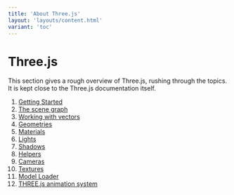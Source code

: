 ```yaml
---
title: 'About Three.js'
layout: 'layouts/content.html'
variant: 'toc'
---
```


# Three.js

This section gives a rough overview of Three.js, rushing through the
topics. It is kept close to the Three.js documentation itself.

1. [Getting Started](getting-started/)
2. [The scene graph](the-scene-graph/)
3. [Working with vectors](working-with-vectors/)
4. [Geometries](geometries/)
5. [Materials](materials/)
6. [Lights](lights/)
7. [Shadows](shadows/)
8. [Helpers](helpers/)
9. [Cameras](cameras/)
10. [Textures](textures/)
11. [Model Loader](model-loader/)
12. [THREE.js animation system](animations/)

